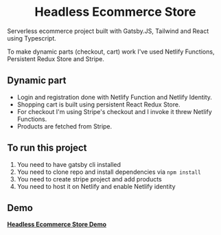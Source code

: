 <h1 align="center">
  Headless Ecommerce Store
</h1>

<p>Serverless ecommerce project built with Gatsby.JS, Tailwind and React using Typescript.</p>
<p>To make dynamic parts (checkout, cart) work I've used Netlify Functions, Persistent Redux Store and Stripe.</p>
<h2>
  Dynamic part
</h2>
<ul>
  <li>Login and registration done with Netlify Function and Netlify Identity.</li>
  <li>Shopping cart is built using persistent React Redux Store.</li>
  <li>For checkout I'm using Stripe's checkout and I invoke it threw Netlify Functions.</li>
  <li>Products are fetched from Stripe.</li>
</ul>
<h2>
  To run this project
</h2>
<ol>
  <li>You need to have gatsby cli installed</li>
  <li>You need to clone repo and install dependencies via <code>npm install</code></li>
  <li>You need to create stripe project and add products</li>
  <li>You need to host it on Netlify and enable Netlify identity</li>
</ol>

<h2>Demo</h2>
<p><a href="https://headless-store.netlify.app/products" target="__blank"><b>Headless Ecommerce Store Demo</b></a></p>
